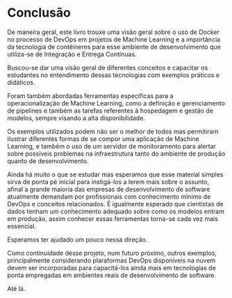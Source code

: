 # Conclusão

De maneira geral, este livro trouxe uma visão geral sobre o uso de Docker no processo de DevOps em projetos de Machine Learning e a importância da tecnologia de contêineres para esse ambiente de desenvolvimento que utiliza-se de Integração e Entrega Contínuas.

Buscou-se dar uma visão geral de diferentes conceitos e capacitar os estudantes no entendimento dessas tecnologias com exemplos práticos e didáticos.

Foram também abordadas ferramentas específicas para a operacionalização de Machine Learning, como a definição e gerenciamento de pipelines e também as tarefas referentes à hospedagem e gestão de modelos, sempre visando a alta disponibilidade.

Os exemplos utilizados podem não ser o melhor de todos mas permitiram ilustrar diferentes formas de se compor uma aplicação de Machine Learning, e também o uso de um servidor de monitoramento para alertar sobre possíveis problemas na infraestrutura tanto do ambiente de produção quanto de desenvolvimento.

Ainda há muito o que se estudar mas esperamos que esse material simples sirva de ponta pé inicial para instigá-los a lerem mais sobre o assunto, afinal a grande maioria das empresas de desenvolvimento de software atualmente demandam por profissionais com conhecimento mínimo de DevOps e conceitos relacionados. É igualmente esperado que cientistas de dados tenham um conhecimento adequado sobre como os modelos entram em produção, assim conhecer essas ferramentas torna-se cada vez mais essencial.

Esperamos ter ajudado um pouco nessa direção.

Como continuidade desse projeto, num futuro próximo, outros exemplos, principalmente considerando plaraformas DevOps disponíveis na nuvem devem ser incorporadas para capacitá-los ainda mais em tecnologias de ponta empregadas em ambientes reais de desenvolvimento de software.

Até lá.
